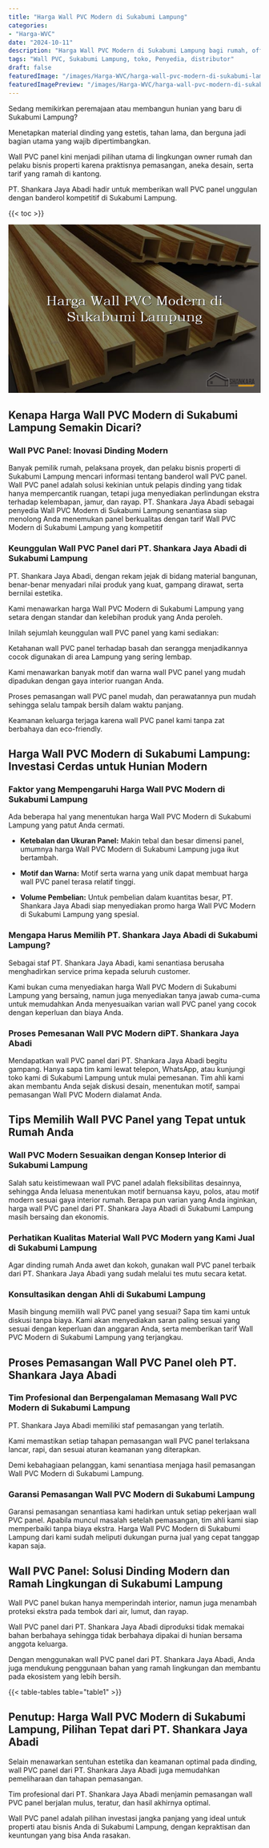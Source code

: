 ```yaml
---
title: "Harga Wall PVC Modern di Sukabumi Lampung"
categories:
- "Harga-WVC"
date: "2024-10-11"
description: "Harga Wall PVC Modern di Sukabumi Lampung bagi rumah, office, serta gerai. Panel unggulan, pilihan motif, pilihan warna elegan, dengan servis instalasi ditangani oleh teknisi berpengalaman dan kepastian resmi!|Servis distribusi Wall PVC Modern di Sukabumi Lampung untuk kebutuhan tempat tinggal, kantor, atau toko, dengan produk terbaik dan pemasangan oleh teknisi profesional serta kepastian resmi.|Pilihan Wall PVC Modern di Sukabumi Lampung yang terbukti untuk rumah, perkantoran, serta toko, bersama produk terbaik dan instalasi oleh tenaga ahli berpengalaman dan jaminan resmi.|Penyediaan Wall PVC Modern di Sukabumi Lampung untuk tempat tinggal, office, serta gerai, dengan material terbaik dan pemasangan oleh teknisi berpengalaman, dilengkapi dengan kepastian resmi.}"
tags: "Wall PVC, Sukabumi Lampung, toko, Penyedia, distributor"
draft: false
featuredImage: "/images/Harga-WVC/harga-wall-pvc-modern-di-sukabumi-lampung.png"
featuredImagePreview: "/images/Harga-WVC/harga-wall-pvc-modern-di-sukabumi-lampung.png"
---
```


Sedang memikirkan peremajaan atau membangun hunian yang baru di Sukabumi Lampung?

Menetapkan material dinding yang estetis, tahan lama, dan berguna jadi bagian utama yang wajib dipertimbangkan.

Wall PVC panel kini menjadi pilihan utama di lingkungan owner rumah dan pelaku bisnis properti karena praktisnya pemasangan, aneka desain, serta tarif yang ramah di kantong.

PT. Shankara Jaya Abadi hadir untuk memberikan wall PVC panel unggulan dengan banderol kompetitif di Sukabumi Lampung.

{{< toc >}}

![Harga Wall PVC Modern di Sukabumi Lampung](/images/Harga-WVC/Harga-Wall-PVC-Modern-di-Sukabumi-Lampung.png)


## Kenapa Harga Wall PVC Modern di Sukabumi Lampung Semakin Dicari?

### Wall PVC Panel: Inovasi Dinding Modern

Banyak pemilik rumah, pelaksana proyek, dan pelaku bisnis properti di Sukabumi Lampung mencari informasi tentang banderol wall PVC panel. Wall PVC panel adalah solusi kekinian untuk pelapis dinding yang tidak hanya mempercantik ruangan, tetapi juga menyediakan perlindungan ekstra terhadap kelembapan, jamur, dan rayap. PT. Shankara Jaya Abadi sebagai penyedia Wall PVC Modern di Sukabumi Lampung senantiasa siap menolong Anda menemukan panel berkualitas dengan tarif Wall PVC Modern di Sukabumi Lampung yang kompetitif

### Keunggulan Wall PVC Panel dari PT. Shankara Jaya Abadi di Sukabumi Lampung

PT. Shankara Jaya Abadi, dengan rekam jejak di bidang material bangunan, benar-benar menyadari nilai produk yang kuat, gampang dirawat, serta bernilai estetika.

Kami menawarkan harga Wall PVC Modern di Sukabumi Lampung yang setara dengan standar dan kelebihan produk yang Anda peroleh.

Inilah sejumlah keunggulan wall PVC panel yang kami sediakan:

Ketahanan wall PVC panel terhadap basah dan serangga menjadikannya cocok digunakan di area Lampung yang sering lembap.

Kami menawarkan banyak motif dan warna wall PVC panel yang mudah dipadukan dengan gaya interior ruangan Anda.

Proses pemasangan wall PVC panel mudah, dan perawatannya pun mudah sehingga selalu tampak bersih dalam waktu panjang.

Keamanan keluarga terjaga karena wall PVC panel kami tanpa zat berbahaya dan eco-friendly.

## Harga Wall PVC Modern di Sukabumi Lampung: Investasi Cerdas untuk Hunian Modern

### Faktor yang Mempengaruhi Harga Wall PVC Modern di Sukabumi Lampung

Ada beberapa hal yang menentukan harga Wall PVC Modern di Sukabumi Lampung yang patut Anda cermati.

- **Ketebalan dan Ukuran Panel:** Makin tebal dan besar dimensi panel, umumnya harga Wall PVC Modern di Sukabumi Lampung juga ikut bertambah.

- **Motif dan Warna:** Motif serta warna yang unik dapat membuat harga wall PVC panel terasa relatif tinggi.

- **Volume Pembelian:** Untuk pembelian dalam kuantitas besar, PT. Shankara Jaya Abadi siap menyediakan promo harga Wall PVC Modern di Sukabumi Lampung yang spesial.

### Mengapa Harus Memilih PT. Shankara Jaya Abadi di Sukabumi Lampung?

Sebagai staf PT. Shankara Jaya Abadi, kami senantiasa berusaha menghadirkan service prima kepada seluruh customer.

Kami bukan cuma menyediakan harga Wall PVC Modern di Sukabumi Lampung yang bersaing, namun juga menyediakan tanya jawab cuma-cuma untuk memudahkan Anda menyesuaikan varian wall PVC panel yang cocok dengan keperluan dan biaya Anda.

### Proses Pemesanan Wall PVC Modern diPT. Shankara Jaya Abadi

Mendapatkan wall PVC panel dari PT. Shankara Jaya Abadi begitu gampang. Hanya sapa tim kami lewat telepon, WhatsApp, atau kunjungi toko kami di Sukabumi Lampung untuk mulai pemesanan. Tim ahli kami akan membantu Anda sejak diskusi desain, menentukan motif, sampai pemasangan Wall PVC Modern dialamat Anda.

## Tips Memilih Wall PVC Panel yang Tepat untuk Rumah Anda

### Wall PVC Modern Sesuaikan dengan Konsep Interior di Sukabumi Lampung

Salah satu keistimewaan wall PVC panel adalah fleksibilitas desainnya, sehingga Anda leluasa menentukan motif bernuansa kayu, polos, atau motif modern sesuai gaya interior rumah. Berapa pun varian yang Anda inginkan, harga wall PVC panel dari PT. Shankara Jaya Abadi di Sukabumi Lampung masih bersaing dan ekonomis.

### Perhatikan Kualitas Material Wall PVC Modern yang Kami Jual di Sukabumi Lampung

Agar dinding rumah Anda awet dan kokoh, gunakan wall PVC panel terbaik dari PT. Shankara Jaya Abadi yang sudah melalui tes mutu secara ketat.

### Konsultasikan dengan Ahli di Sukabumi Lampung

Masih bingung memilih wall PVC panel yang sesuai? Sapa tim kami untuk diskusi tanpa biaya. Kami akan menyediakan saran paling sesuai yang sesuai dengan keperluan dan anggaran Anda, serta memberikan tarif Wall PVC Modern di Sukabumi Lampung yang terjangkau.

## Proses Pemasangan Wall PVC Panel oleh PT. Shankara Jaya Abadi

### Tim Profesional dan Berpengalaman Memasang Wall PVC Modern di Sukabumi Lampung

PT. Shankara Jaya Abadi memiliki staf pemasangan yang terlatih.

Kami memastikan setiap tahapan pemasangan wall PVC panel terlaksana lancar, rapi, dan sesuai aturan keamanan yang diterapkan.

Demi kebahagiaan pelanggan, kami senantiasa menjaga hasil pemasangan Wall PVC Modern di Sukabumi Lampung.

### Garansi Pemasangan Wall PVC Modern di Sukabumi Lampung

Garansi pemasangan senantiasa kami hadirkan untuk setiap pekerjaan wall PVC panel. Apabila muncul masalah setelah pemasangan, tim ahli kami siap memperbaiki tanpa biaya ekstra. Harga Wall PVC Modern di Sukabumi Lampung dari kami sudah meliputi dukungan purna jual yang cepat tanggap kapan saja.

## Wall PVC Panel: Solusi Dinding Modern dan Ramah Lingkungan di Sukabumi Lampung

Wall PVC panel bukan hanya memperindah interior, namun juga menambah proteksi ekstra pada tembok dari air, lumut, dan rayap.

Wall PVC panel dari PT. Shankara Jaya Abadi diproduksi tidak memakai bahan berbahaya sehingga tidak berbahaya dipakai di hunian bersama anggota keluarga.

Dengan menggunakan wall PVC panel dari PT. Shankara Jaya Abadi, Anda juga mendukung penggunaan bahan yang ramah lingkungan dan membantu pada ekosistem yang lebih bersih.

{{< table-tables table="table1" >}}

## Penutup: Harga Wall PVC Modern di Sukabumi Lampung, Pilihan Tepat dari PT. Shankara Jaya Abadi

Selain menawarkan sentuhan estetika dan keamanan optimal pada dinding, wall PVC panel dari PT. Shankara Jaya Abadi juga memudahkan pemeliharaan dan tahapan pemasangan.

Tim profesional dari PT. Shankara Jaya Abadi menjamin pemasangan wall PVC panel berjalan mulus, teratur, dan hasil akhirnya optimal.

Wall PVC panel adalah pilihan investasi jangka panjang yang ideal untuk properti atau bisnis Anda di Sukabumi Lampung, dengan kepraktisan dan keuntungan yang bisa Anda rasakan.
